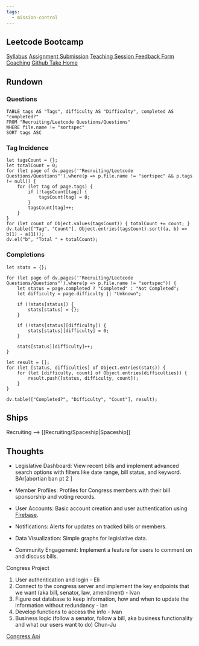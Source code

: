 ```yaml
---
tags:
  - mission-control
---
```

## Leetcode Bootcamp

[Syllabus](https://docs.google.com/document/d/1GXI7y7FBEd3jYNx_QyjlXFrM881LFx34o1OxzweVTjM/edit#heading=h.v2426a1xgwhc)
[Assignment Submission](https://docs.google.com/forms/d/e/1FAIpQLSdUUgb-G4rkFdqyRMegO4_h3nIiyKRhVKUPGXn6SYqnyG6nHQ/viewform?fbzx=-4535659911026620957)
[Teaching Session Feedback Form](https://docs.google.com/forms/d/e/1FAIpQLSdwxR17oO2S8qm3-m3CfF-G-87IFhR-HZCCMuFOZ2kpFrdbtQ/viewform)
[Coaching](https://calendly.com/ka3535-nyu/30min)
[Github Take Home](https://github.com/Kumuda123/NYU-Tandon-LeetCode-Bootcamp-Fall-2024?tab=readme-ov-file)

## Rundown
### Questions
```dataview
TABLE tags AS "Tags", difficulty AS "Difficulty", completed AS "completed?"
FROM "Recruiting/Leetcode Questions/Questions"
WHERE file.name != "sortspec"
SORT tags ASC
```
### Tag Incidence
```dataviewjs
let tagsCount = {};
let totalCount = 0;
for (let page of dv.pages('"Recruiting/Leetcode Questions/Questions"').where(p => p.file.name != "sortspec" && p.tags != null)) {
    for (let tag of page.tags) {
        if (!tagsCount[tag]) {
            tagsCount[tag] = 0;
        }
        tagsCount[tag]++;
    }
}
for (let count of Object.values(tagsCount)) { totalCount += count; }
dv.table(["Tag", "Count"], Object.entries(tagsCount).sort((a, b) => b[1] - a[1]));
dv.el("b", "Total " + totalCount);
```
### Completions
```dataviewjs
let stats = {};

for (let page of dv.pages('"Recruiting/Leetcode Questions/Questions"').where(p => p.file.name != "sortspec")) {
    let status = page.completed ? "Completed" : "Not Completed";
    let difficulty = page.difficulty || "Unknown";

    if (!stats[status]) {
        stats[status] = {};
    }

    if (!stats[status][difficulty]) {
        stats[status][difficulty] = 0;
    }

    stats[status][difficulty]++;
}

let result = [];
for (let [status, difficulties] of Object.entries(stats)) {
    for (let [difficulty, count] of Object.entries(difficulties)) {
        result.push([status, difficulty, count]);
    }
}

dv.table(["Completed?", "Difficulty", "Count"], result);
```
## Ships
Recruiting --> [[Recruiting/Spaceship|Spaceship]]


## Thoughts


- Legislative Dashboard: View recent bills and implement advanced search options with filters like date range, bill status, and keyword.
    BAr\[abortian ban pt 2  ]
- Member Profiles: Profiles for Congress members with their bill sponsorship and voting records.
    
- User Accounts: Basic account creation and user authentication using [Firebase](https://firebase.google.com/docs/auth/web/start).
    
- Notifications: Alerts for updates on tracked bills or members.
    
- Data Visualization: Simple graphs for legislative data.
    
- Community Engagement: Implement a feature for users to comment on and discuss bills.

Congress Project
1. User authentication and login - Eli
2. Connect to the congress server and implement the key endpoints that we want (aka bill, senator, law, amendment) - Ivan
3. Figure out database to keep information, how and when to update the information without redundancy - Ian
4. Develop functions to access the info - Ivan 
5. Business logic (follow a senator, follow a bill, aka business functionality and what our users want to do) Chun-Ju

[Congress Api ](https://api.congress.gov/)